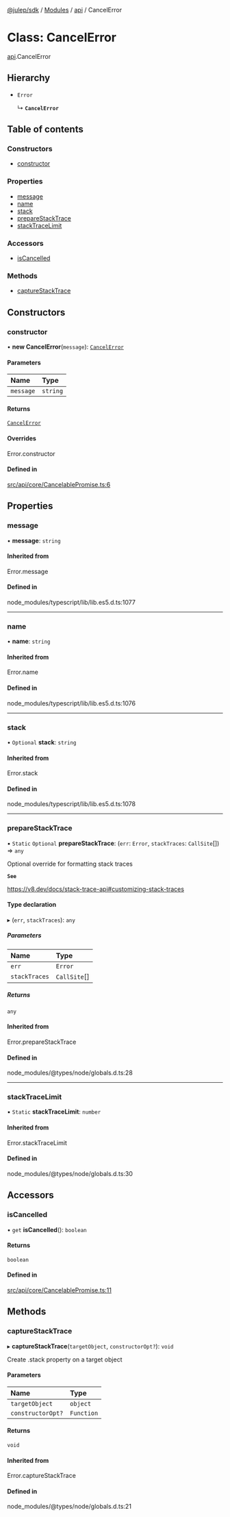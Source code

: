 [@julep/sdk](../README.md) / [Modules](../modules.md) / [api](../modules/api.md) / CancelError

# Class: CancelError

[api](../modules/api.md).CancelError

## Hierarchy

- `Error`

  ↳ **`CancelError`**

## Table of contents

### Constructors

- [constructor](api.CancelError.md#constructor)

### Properties

- [message](api.CancelError.md#message)
- [name](api.CancelError.md#name)
- [stack](api.CancelError.md#stack)
- [prepareStackTrace](api.CancelError.md#preparestacktrace)
- [stackTraceLimit](api.CancelError.md#stacktracelimit)

### Accessors

- [isCancelled](api.CancelError.md#iscancelled)

### Methods

- [captureStackTrace](api.CancelError.md#capturestacktrace)

## Constructors

### constructor

• **new CancelError**(`message`): [`CancelError`](api.CancelError.md)

#### Parameters

| Name | Type |
| :------ | :------ |
| `message` | `string` |

#### Returns

[`CancelError`](api.CancelError.md)

#### Overrides

Error.constructor

#### Defined in

[src/api/core/CancelablePromise.ts:6](https://github.com/julep-ai/julep/blob/677da6fa499ad4697524f61d4557d50c6582ed8c/sdks/ts/src/api/core/CancelablePromise.ts#L6)

## Properties

### message

• **message**: `string`

#### Inherited from

Error.message

#### Defined in

node_modules/typescript/lib/lib.es5.d.ts:1077

___

### name

• **name**: `string`

#### Inherited from

Error.name

#### Defined in

node_modules/typescript/lib/lib.es5.d.ts:1076

___

### stack

• `Optional` **stack**: `string`

#### Inherited from

Error.stack

#### Defined in

node_modules/typescript/lib/lib.es5.d.ts:1078

___

### prepareStackTrace

▪ `Static` `Optional` **prepareStackTrace**: (`err`: `Error`, `stackTraces`: `CallSite`[]) => `any`

Optional override for formatting stack traces

**`See`**

https://v8.dev/docs/stack-trace-api#customizing-stack-traces

#### Type declaration

▸ (`err`, `stackTraces`): `any`

##### Parameters

| Name | Type |
| :------ | :------ |
| `err` | `Error` |
| `stackTraces` | `CallSite`[] |

##### Returns

`any`

#### Inherited from

Error.prepareStackTrace

#### Defined in

node_modules/@types/node/globals.d.ts:28

___

### stackTraceLimit

▪ `Static` **stackTraceLimit**: `number`

#### Inherited from

Error.stackTraceLimit

#### Defined in

node_modules/@types/node/globals.d.ts:30

## Accessors

### isCancelled

• `get` **isCancelled**(): `boolean`

#### Returns

`boolean`

#### Defined in

[src/api/core/CancelablePromise.ts:11](https://github.com/julep-ai/julep/blob/677da6fa499ad4697524f61d4557d50c6582ed8c/sdks/ts/src/api/core/CancelablePromise.ts#L11)

## Methods

### captureStackTrace

▸ **captureStackTrace**(`targetObject`, `constructorOpt?`): `void`

Create .stack property on a target object

#### Parameters

| Name | Type |
| :------ | :------ |
| `targetObject` | `object` |
| `constructorOpt?` | `Function` |

#### Returns

`void`

#### Inherited from

Error.captureStackTrace

#### Defined in

node_modules/@types/node/globals.d.ts:21
